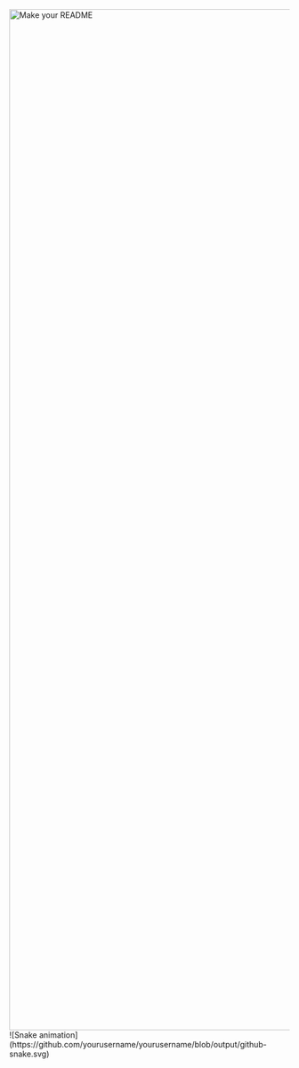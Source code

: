 <img width="1834" alt="Make your README" src="https://github.com/iamfaliqhh/iamfaliqhh/assets/89394027/aa010e62-4a64-4a41-b6c5-6f55d5b8b705">
![Snake animation](https://github.com/yourusername/yourusername/blob/output/github-snake.svg)
